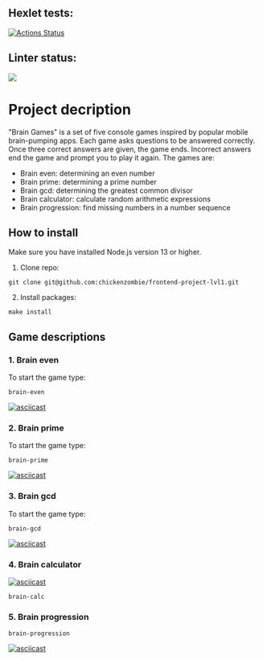 ## Hexlet tests:
[![Actions Status](https://github.com/chickenzombie/frontend-project-lvl1/workflows/hexlet-check/badge.svg)](https://github.com/chickenzombie/frontend-project-lvl1/actions) 
## Linter status:
<a href="https://codeclimate.com/github/codeclimate/codeclimate/maintainability"><img src="https://api.codeclimate.com/v1/badges/a99a88d28ad37a79dbf6/maintainability" /></a>

# Project decription
"Brain Games" is a set of five console games inspired by popular mobile brain-pumping apps. Each game asks questions to be answered correctly. Once three correct answers are given, the game ends. Incorrect answers end the game and prompt you to play it again. The games are:
* Brain even: determining an even number
* Brain prime: determining a prime number
* Brain gcd: determining the greatest common divisor
* Brain calculator: calculate random arithmetic expressions
* Brain progression: find missing numbers in a number sequence


## How to install
Make sure you have installed Node.js version 13 or higher.
1. Clone repo:
```
git clone git@github.com:chickenzombie/frontend-project-lvl1.git
```
2. Install packages: 
```
make install
```

## Game descriptions
### 1. Brain even
To start the game type:
```
brain-even
```
[![asciicast](https://asciinema.org/a/v3TVvDaOQWNoBnuI7Qxv2neK5.svg)](https://asciinema.org/a/v3TVvDaOQWNoBnuI7Qxv2neK5)
### 2. Brain prime
To start the game type:
```
brain-prime
```
[![asciicast](https://asciinema.org/a/ygeHD01YGOeBDi5zD9JnnLgOF.svg)](https://asciinema.org/a/ygeHD01YGOeBDi5zD9JnnLgOF)
### 3. Brain gcd
To start the game type:
```
brain-gcd
```
[![asciicast](https://asciinema.org/a/JnTrUNBEGUyOzxzQqjsDuRW6B.svg)](https://asciinema.org/a/JnTrUNBEGUyOzxzQqjsDuRW6B)
### 4. Brain calculator
[![asciicast](https://asciinema.org/a/p9PyWafknz80tD71IhPXG0Abh.svg)](https://asciinema.org/a/p9PyWafknz80tD71IhPXG0Abh)
```
brain-calc
```
### 5. Brain progression
```
brain-progression
```
[![asciicast](https://asciinema.org/a/1qH8ZNTzE7IhXgo350eWaoXq0.svg)](https://asciinema.org/a/1qH8ZNTzE7IhXgo350eWaoXq0)

